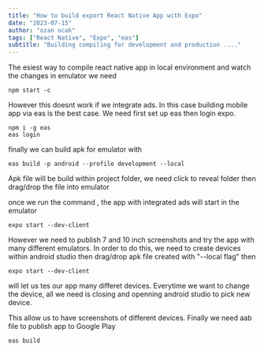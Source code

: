 ```yaml
---
title: "How to build export React Native App with Expo"
date: "2023-07-15"
author: "ozan ocak"
tags: ["React Native", "Expo", "eas"]
subtitle: "Building compiling for development and production ...."
---
```


The esiest way to compile react native app in local environment and watch the changes in emulator we need

```console
npm start -c
```

However this doesnt work if we integrate ads.
In this case building mobile app via eas is the best case. We need first set up eas then login expo.

```console
npm i -g eas
eas login
```

finally we can build apk for emulator with

```console
eas build -p android --profile development --local
```

Apk file will be build within project folder, we need click to reveal folder then drag/drop the file into emulator

once we run the command , the app with integrated ads will start in the emulator

```console
expo start --dev-client
```

However we need to publish 7 and 10 inch screenshots and try the app with many different emulators. In order to do this,
we need to create devices within android studio then drag/drop apk file created with "--local flag" then

```console
expo start --dev-client
```

will let us tes our app many differet devices. Everytime we want to change the device, all we need is closing and openning android studio to pick new device.

This allow us to have screenshots of different devices.
Finally we need aab file to publish app to Google Play

```console
eas build
```
